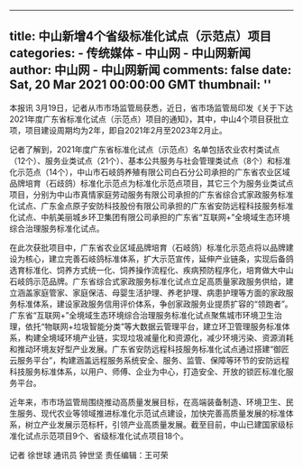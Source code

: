 
---
title: 中山新增4个省级标准化试点（示范点）项目
categories: 
    - 传统媒体
    - 中山网 - 中山网新闻
author: 中山网 - 中山网新闻
comments: false
date: Sat, 20 Mar 2021 00:00:00 GMT
thumbnail: ''
---

<div>   
<div class="j-content" data-originalid="0"><p>本报讯 3月19日，记者从市市场监管局获悉，近日，省市场监管局印发《关于下达2021年度广东省标准化试点（示范点）项目的通知》，其中，中山4个项目获批立项，项目建设周期均为2年，即自2021年2月至2023年2月止。</p><p>记者了解到，2021年度广东省标准化试点（示范点）名单包括农业农村类试点（12个）、服务业类试点（21个）、基本公共服务与社会管理类试点（8个）和标准化示范点（14个），中山市石岐鸽养殖有限公司白石分公司承担的广东省农业区域品牌培育（石歧鸽）标准化示范点为标准化示范点项目，其它三个为服务业类试点项目，分别为中山市真情家庭劳动服务有限公司承担的广东省综合式家政服务标准化试点、广东金点原子安防科技股份有限公司承担的广东省安防远程科技服务标准化试点、中航美丽城乡环卫集团有限公司承担的广东省“互联网+”全境域生态环境综合治理服务标准化试点。</p><p>在此次获批项目中，广东省农业区域品牌培育（石岐鸽）标准化示范点将以品牌建设为核心，建立完善石岐鸽标准体系，扩大示范宣传，延伸产业链条，实现后备鸽选育标准化、饲养方式统一化、饲养操作流程化、疾病预防程序化，培育做大中山石岐鸽示范品牌。广东省综合式家政服务标准化试点立足高质量家政服务供给，建立涵盖家庭管家、家庭保洁、母婴生活护理、养老护理、病患护理等方面的家政服务标准体系，建设家政服务信用评价体系，争创家政服务业提质扩容的“领跑者”。广东省“互联网+”全境域生态环境综合治理服务标准化试点聚焦城市环境卫生治理，依托“物联网+垃圾智能分类”等大数据云管理平台，建立环卫管理服务标准体系，构建全境域环境产业链，实现垃圾减量化和资源化，减少环境污染、资源消耗和推动环境友好型产业发展。广东省安防远程科技服务标准化试点通过搭建“御匠云服务平台”，构建涵盖远程服务系统安全、服务、监管、保障等环节的安防远程科技服务标准体系，以用户、师傅、企业为中心，打造安全、开放的锁匠标准化服务平台。</p><p>近年来，市市场监管局围绕推动高质量发展目标，在高端装备制造、环境卫生、民生服务、现代农业等领域推进标准化示范试点建设，加快完善高质量发展的标准体系，树立产业发展示范标杆，引领产业高质量发展。截至目前，中山已建国家级标准化试点示范项目9个、省级标准化试点项目18个。</p></div>
<div class="ad-213 mT-30 clearfix">
</div>
<div class="article-author mT30">
                    <!--2020-02-20作者两字不显示-->
                    <span>记者 徐世球 通讯员 钟世坚</span>
                <span class="pL10">责任编辑：王可荣</span></div>
  
</div>
            